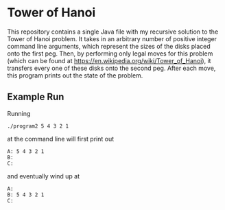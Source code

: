 # Tower of Hanoi

This repository contains a single Java file with my recursive solution to the Tower of Hanoi problem. It takes in an arbitrary number of positive integer command line arguments, which represent the sizes of the disks placed onto the first peg. Then, by performing only legal moves for this problem (which can be found at https://en.wikipedia.org/wiki/Tower_of_Hanoi), it transfers every one of these disks onto the second peg. After each move, this program prints out the state of the problem.

## Example Run

Running
```
./program2 5 4 3 2 1
```
at the command line will first print out

```
A: 5 4 3 2 1
B:
C:
```
and eventually wind up at
```
A:
B: 5 4 3 2 1
C:
```
